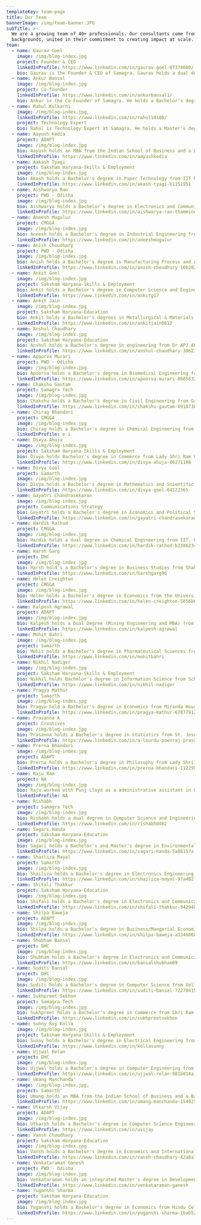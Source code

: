```yaml
---
templateKey: team-page
title: Our Team
bannerImage: /img/team-banner.JPG
subTitle: >-
  We are a growing team of 40+ professionals. Our consultants come from diverse
  backgrounds, united in their commitment to creating impact at scale.
team:
  - name: Gaurav Goel
    image: /img/blog-index.jpg
    project: Founder & CEO
    linkedInProfile: https://www.linkedin.com/in/gaurav-goel-07374680/
    bio: Gaurav is the Founder & CEO of Samagra. Gaurav holds a dual degree in Computer Science & Engineering from IIT Delhi and an MBA from IIM Calcutta. After graduating from IIM Calcutta, he joined McKinsey & Co. as a Management Consultant where he worked across sectors and geographies, solving diverse corporate problem statements. While he was enjoying his stint at McKinsey, he knew that eventually he wanted to work towards improving the lives of citizens by engaging with the governance process. In 2012, he set up Samagra so that he could translate his passion into a reality create impact at scale. He has shaped Samagra's values and approach to impact, and continues to steer it into the future.
  - name: Ankur Bansal
    image: /img/blog-index.jpg
    project: Co-founder
    linkedInProfile: https://www.linkedin.com/in/ankurbansal1/
    bio: Ankur is the Co-Founder of Samagra. He holds a Bachelor’s degree in Finance from Unitec Institute of Technology and Masters of Commercial Law from University of Auckland. He completed his Chartered Accountancy from Chartered Accountants Australia and New Zealand. Prior to Samagra, Ankur worked with Michael & Susan Dell Foundation, leading the health and education portfolios. He was involved in conceptualizing large-scale programmes and created a roadmap for future investments in these sectors. Previously, he has held senior roles in PwC and Zuna Capital in India, Australia, US and New Zealand. Ankur's belief that governance is the most effective lever of change in India led him to move back to the country and co-found Samagra. He joined Gaurav in this journey in 2015, and has been instrumental in driving Samagra's journey and growth both as an organisation and the impact it has been able to create
  - name: Rahul Kulkarni
    image: /img/blog-index.jpg,
    linkedInProfile: https://www.linkedin.com/in/rahul10100/
    project: Technology Expert
    bio: Rahul is Technology Expert at Samagra. He holds a Master's degree in Engineering from Georgia Tech. Previously, he worked as a Product Manager at National Instruments and was the first Product Manager at Google India. He has also worked as the Chief Product Officer at Sokrati. He is currently a co-founder and partner at DoNew, a social startup that uses technology to bring disruptive people and product innovation to individuals, startups & governments. Rahul has been instrumental in defining the third pillar of Samagra's problem solving approach--leveraging data and technology to create impact at scale. Rahul drives the use of technology across all our engagements
  - name: Aayush Kedia
    project: ADAPT
    image: /img/blog-index.jpg
    bio: Aayush holds an MBA from the Indian School of Business and a Bachelor's degree in Commerce from Shri Ram College of Commerce. Prior to Samagra, he worked with Blue Vector, a creative agency based out of Gurgaon, that he co-founded. He assumed various cross-functional roles at the start-up and his last project involved conceptualising a marketing tech product. He has previously also worked at EY.\n\nHis belief that governance is the critical lever to creating sustainable and scalable solutions brought him to Samagra. He is currently part of the ADAPT team in Odisha.
    linkedInProfile: https://www.linkedin.com/in/aayushkedia
  - name: Aakash Tyagi
    project: Saksham Haryana-Skills & Employment
    image: /img/blog-index.jpg
    bio: Akash holds a Bachelor's degree in Paper Technology from IIT Roorkee. Driven by an interest in understanding sectoral reforms in education, he joined the Teach For India fellowship. Teaching English and Social studies to 93 students in a school in Pune gave him insight into the reality of government school classrooms. Post TFI, Akash worked as Lead Teacher with iTeach Schools where he co-led a low-income PPP school with the aim of creating a proof point for an inclusive, holistic and high-performing low-income school. An opportunity to build on his previous experience working on the ground and create systemic change at scale brought him to Samagra. Currently he is part of the Saksham Haryana-Skills & Employment team. 
    linkedInProfile: https://www.linkedin.com/in/akash-tyagi-b1151951
  - name: Aishwarya Rao
    project: PWD - Odisha
    image: /img/blog-index.jpg
    bio: Aishwarya holds a Bachelor's degree in Electronics and Communication Engineering from Vellore Institute of Technology. As a part of the LAMP Fellowship (2016-17), she worked as a Legislative Assistant to Meenakshi Lekhi, Member of Parliament from the New Delhi Lok Sabha constituency.\n\nAn opportunity to work with the executive and understanding governance from the perspective of  implementation bring her to Samagra.
    linkedInProfile: https://www.linkedin.com/in/aishwarya-rao-thammineedi-a18aba118
  - name: Aneesh Mugulur
    project: CMGGA
    image: /img/blog-index.jpg
    bio: Aneesh holds a Bachelor's degree in Industrial Engineering from R.V College of Engineering, Bangalore. Prior to joining Samagra, he worked at Your Story Media in its growth hacking team. He was also worked as a consultant to the Deputy Commissioner of Chikmaglur, Karnataka for implementing Swachh Bharat Mission in the district.\n\nHis passion for ensuring last mile delivery of government-to-citizen services brought him to Samagra. He is currently part of the CMGGA team in Haryana.
    linkedInProfile: https://www.linkedin.com/in/aneeshmugulur
  - name: Anish Choudhary
    project: PWD - Odisha
    image: /img/blog-index.jpg
    bio: Anish holds a Bachelor's degree in Manufacturing Process and Automation from Netaji Subhas Institute of Technology and an MBA from IIM Ahmedabad. Anish has more than 11 years of work experience as a strategy specialist, built on 8 years in management consulting and in senior leadership roles at large Indian corporates.\n\nBefore coming to Samagra, he was Vice President Strategy at Lodha Group, where he was driving strategic initiatives for business growth and operations improvement. Prior to that, Anish was Manager at AT Kearney. An interest in working with governments to create scalable, impactful solutions to governance problems brought him to Samagra. Currently he leads our engagement with the Public Works Department in Odisha.
    linkedInProfile: https://www.linkedin.com/in/anish-choudhury-16b28216
  - name: Ankit Goel
    image: /img/blog-index.jpg
    project: Saksham Haryana-Skills & Employment
    bio: Ankit holds a Bachelor's degree in Computer Science and Engineering from Uttar Pradesh Technical University and a Master's in Management with a specialisation in Business Analytics from the Indian Institute of Science, Bengaluru. He started his career at HP Global Analytics as a Business Analyst in the Digital Marketing Analytics tower and moved on to work at SEBI as an Assistant Manager in the Investment Management Department. He then joined the Department of Finance and Planning, Government of Chhattisgarh as a Chief Minister’s Good Governance Fellow.\n\nThe zeal to create real impact on the ground by transforming governance and public administration brought Ankit to Samagra. He is currently part of the Saksham Haryana-Skills & Employment team.
    linkedInProfile: https://www.linkedin.com/in/ankitg17
  - name: Ankit Jain
    image: /img/blog-index.jpg
    project: Saksham Haryana-Education
    bio: Ankit holds a Bachelor's degrees in Metallurgical & Materials Engineering from IIT Kharagpur. He worked for 3 years with Rio Tinto India as process engineer and business analyst for an upcoming diamond mine in Madhya Pradesh. An interest in switching to the social impact sector led him to join the first cohort of the Chief Minister's Good Governance Associates (CMGGA) programme in Haryana. As a CMGGA, he spent one year working on improving the delivery of government programmes and piloting innovative governance changes in Jind district.\n\nWhile the CMGGA programme provided an in-depth understanding of the government's functioning at grassroot level, Ankit wanted to work at the state level to contribute towards effective and sustainable systemic change. With this in mind, Ankit joined Samagra to create impact at scale. He currently leads the Saksham Haryana-Education engagement.
    linkedInProfile: https://www.linkedin.com/in/ankitjain0812
  - name: Anshul Chaudhary
    image: /img/blog-index.jpg
    project: Saksham Haryana-Education
    bio: Anshul holds a Bachelor's degree in engineering from Dr APJ Abdul Kalam Technical University. Previously, he worked as a Consultant for MP from Hyderabad, Asaduddin Owaisi and led the LEARN project focused on first-time voters of the constituency. Anshul has also worked as Manager, Government Affairs for India’s leading parking start-up Get My Parking where he worked with state governments, urban local bodies and Smart City consultants to assist in the formulation of parking policies. As a Policy in Action Fellow with Young Leaders for Active Citizenship (YLAC) he worked for Rajeev Shankarrao Satav, MP for Hingoli, on the “Study on Disability Rights and the Accessible India Campaign"". Anshul is also a national level quizzer and plans to write a quiz book for children.\n\nAn opportunity to solve complex governance challenges through a hands-on approach brought him to Samagra. Currently he is part of the Saksham Haryana-Education team.
    linkedInProfile: https://www.linkedin.com/in/anshul-chaudhary-30623839
  - name: Apoorva Murari
    project: PWD - Odisha
    image: /img/blog-index.jpg
    bio: Apoorva holds a Bachelor's degree in Biomedical Engineering from the Bharati Vidyapeeth University. She is a Chevening Scholar with a Master's  degree in Development Studies from the Institute of Development Studies, Sussex. Previously, she worked with Teach For India managing fellowship recruitment. Before Samagra, she was a Campaign Lead at Indus Action driving the implementation of RTE Act Section 12 (1)(c) in Delhi. She worked to implement awareness campaigns and application support processes for low-income communities and school readiness camps for 3-6 year old children.\n\nAn opportunity to understand public administration systems brought Apoorva to Samagra.
    linkedInProfile: https://www.linkedin.com/in/apoorva-murari-06056326
  - name: Chakshu Gautam
    project: Samagra Tech
    image: /img/blog-index.jpg
    bio: Chakshu holds a Bachelor's degree in Civil Engineering from Galgotias College of Engineering and Technology and an MTech in Structural Engineering (Civil) from the IIT, Delhi. Prior to Samagra, he was working with an IoT start up, CarSense, as a Senior Software Developer. Before that he held the position of Assistant Professor at Amity University, Gurugram where he taught Civil and Structural Engineering.\n\nHis belief that employing technological tools can lead to better governance and improve the lives of citizens brought him to Samagra. Currently he is part of the Samagra Tech team.
    linkedInProfile: https://www.linkedin.com/in/chakshu-gautam-6918736b
  - name: Chirag Bhandari
    project: CMGGA
    image: /img/blog-index.jpg
    bio: Chirag holds a Bachelor's degree in Chemical Engineering from IIT, Bombay. He worked as an analytics consultant with Fractal Analytics before becoming a tech entrepreneur. Chirag started a company in the travel domain and subsequently helped build the insurance startup Coverfox Insurance ground up. He led teams in digital marketing, sales and analytics and last led strategy for Coverfox as the Chief of Staff. \n\nAn opportunity to use his entrepreneurial experience to deliver large scale and deep impact programmes brought him to Samagra. Currently he leads the CMGGA engagement in Haryana.
    linkedInProfile: e i
  - name: Divya Ahuja
    image: /img/blog-index.jpg
    project: Saksham Haryana-Skills & Employment
    bio: Divya holds Bachelor's degree in Commerce from Lady Shri Ram College for Women. Previously, she has worked as an Analyst at KPMG India in the Deal Advisory arm. Her interest in the development sector grew from short stints in policy and social work in college.\n\nAn opportunity to create real impact and build a career path in the social sector brought her to Samagra. Currently she is part of the Saksham Haryana-Skills & Employment team.
    linkedInProfile: https://www.linkedin.com/in/divya-ahuja-86271188
  - name: Divya Goel
    project: Samarth
    image: /img/blog-index.jpg
    bio: Divya holds a Bachelor's degree in Mathematics and Scientific Computing from IIT, Kanpur. She completed the Young India Fellowship from Ashoka University. As a student she worked with various social sector organisations. She also holds a Professional Diploma in Movement Art from the Attakkalari Centre for Movement Arts, Bengaluru.\n\nSamagra's commitment to both scale and tangible impact by working with the government brought her here. Currently she is part of the Samarth team in Himachal Pradesh.
    linkedInProfile: https://www.linkedin.com/in/divya-goel-64122365
  - name: Gayatri Chandrasekaran
    image: /img/blog-index.jpg
    project: Communications Strategy
    bio: Gayatri holds a Bachelor's degree in Economics and Political Science from St Stephen's College, University of Delhi and a Post-Graduate Diploma in Journalism from the Asian College of Journalism, Chennai. She also has a Master's in International Relations from the School of Advanced International Studies (SAIS), Johns Hopkins University. Prior to Samagra, she was working at IDFC Institute as Manager for Communications & Strategy. Gayatri has previously also worked at Mint as a copy editor and opinion writer. While at Mint, she used to write on foreign policy and security issues, primarily focused on the Indian subcontinent. \n\nAn opportunity to work at the intersection of public policy and communication brought her to Samagra.
    linkedInProfile: https://www.linkedin.com/in/gayatri-chandrasekaran-17a25590
  - name: Hardik Rathod
    project: CMGGA
    image: /img/blog-index.jpg
    bio: Hardik holds a dual degree in Chemical Engineering from IIT, Bombay. Before joining Samagra, he has worked as a Product Manager in UpGrad.com, an Ed-Tech Startup, and Housing.com. He also worked with various fintech startups as an advisor focusing on growth. He also co-founded Aasaanjobs.com and was responsible for the firm's operations and business development. He entered the policy space through the Young Leaders for Active Citizenship (YLAC) fellowship, during which he worked on analysing and developing a Skill Development Policy for a Lok Sabha MP.\n\nAn opportunity to work at the intersection of technology and policy brought him to Samagra. Currently he is part of the CMGGA team in Haryana.
    linkedInProfile: https://www.linkedin.com/in/hardik-rathod-b2386234
  - name: Harsh Garg
    project: DHC
    image: /img/blog-index.jpg
    bio: Harsh hold's a Bachelor's degree in Business Studies from Shaheed Sukhdev College of Business Studies, Delhi University. During his time at college, he was actively involved with Enactus, and represented India at the Enactus World Cup 2018, where his team got the second position for their work in the sanitation and education space. In addition to this, he also worked as a campaign leader for Teach for India in his college and interned at Social Cops.\n\nHis passion towards creating social impact and bringing about a positive change in the world brought him to Samagra. Currently he is part of the Digital Haryana Cell.
    linkedInProfile: https://www.linkedin.com/in/harshgarg96
  - name: Helen Creighton
    project: CMGGA
    image: /img/blog-index.jpg
    bio: Helen holds a Bachelor's degree in Economics from the University of Cambridge. She worked in think tanks both in New Delhi and London before joining the UK Civil Service. She first worked as an Economist in the Energy and Climate department and later as a Senior Policy Advisor in the Department for Exiting the European Union.\n\nAn opportunity to expand her understanding of different governance models and to explore innovative ways of improving citizens' daily lives brought her to Samagra. Currently she is part of the CMGGA team in Haryana.
    linkedInProfile: https://www.linkedin.com/in/helen-creighton-5856b685
  - name: Kalpesh Agrawal
    project: ADAPT
    image: /img/blog-index.jpg
    bio: Kalpesh holds a Dual Degree (Mining Engineering and MBA) from IIT, Indian School of Mines, Dhanbad. Previously, he worked as a Business Analyst at Analytics Quotient where he focused on building business development and growth metrics for an automobile client.\n\nAn interest in working with the political and bureaucratic leadership to create scalable impact brought him to Samagra. Currently he is part of the ADAPT team in Odisha.
    linkedInProfile: https://www.linkedin.com/in/kalpesh-agrawal
  - name: Mohit Bahri
    image: /img/blog-index.jpg
    project: Samarth
    bio: Mohit holds a Bachelor's degree in Pharmaceutical Sciences from the University of Delhi  and Master's degree in International Business from Symbiosis, Pune. Mohit has 15 years of work experience spanning multiple functions–strategy consulting, business development and sales. Prior to Samagra, he worked as an Associate Director at KPMG, where his work was focused on business development through eminence building and client development activities. In the past, Mohit has worked with IMS Consulting Group (now IQVIA), PharmARC and Aventis Pharma (now Sanofi). He also founded a healthcare focussed solution, called medeel.com, to help patients access affordable healthcare solutions.\n\nAn interest in working in the social sector and creating scalable, impactful solutions for governance problems brought him to Samagra. Currently he leads the Samarth engagement in Himachal Pradesh.
    linkedInProfile: https://www.linkedin.com/in/mohitbahri
  - name: Nikhil Nadiger
    image: /img/blog-index.jpg
    project: Saksham Haryana-Skills & Employment
    bio: Nikhil holds Bachelor's degree in Information Science from School of Engineering & Technology, Jain University. Before joining Samagra, Nikhil set up India's first radical mime entity, PunchTantraa. Post that, as part of the Teach for India Fellowship he worked in low-income schools in Hyderabad and Bengaluru as a school teacher.\n\nAn opportunity to create impact at scale through better governance brought him to Samagra. Currently he leads the Saksham Haryana-Skills & Employment engagement. 
    linkedInProfile: https://www.linkedin.com/in/nikhil-nadiger
  - name: Pragya Mathur
    project: Samarth
    image: /img/blog-index.jpg
    bio: Pragya hold a Bachelor's degree in Economics from Miranda House, University of Delhi. She has previously interned at CollarFolk, a start up in Gurgaon and conceptualized a self guided social entrepreneurship project called 'Pravah', on stopping the use of plastic straws. Pragya also completed a course on 'Re-thinking the Obvious: Rhetoric of Development' at Miranda House in collaboration with The George Washington University. \n\nAn opportunity to create positive impact in the lives of people and an interest in public policy brings Pragya to Samagra. Currently she is part of the Samarth team in Himachal Pradesh.
    linkedInProfile: https://www.linkedin.com/in/pragya-mathur-678779126
  - name: Prasanna A
    project: Creatives
    image: /img/blog-index.jpg
    bio: Prasanna holds a Bachelor's degree in Statistics from St. Joseph's College, Trichy and a Master's in Computer Applications from Adaikalamatha College, Thanjavur. He has worked extensively in the consulting and investment banking industries and produced high-end business-to-business and consumer-facing designs. He has worked with one of the Big 3 Consulting firms and two of the top-10 Investment Banking companies.\n\nHe works as a graphics designer at Samagra.
    linkedInProfile: https://www.linkedin.com/in/a-lourdu-pownraj-prasanna-786a1a132
  - name: Prerna Bhandari
    image: /img/blog-index.jpg
    project: ADAPT
    bio: Prerna holds a Bachelor's degree in Philosophy from Lady Shri Ram College for Women, University of Delhi. An interest in creating social impact drove her to lead the research and development team of Enactus as part of which she conducted in depth onground research and back-end analysis of community development projects. She has also interned as a policy researcher with the Deputy Chief Minister's Office, Government of Delhi, where she undertook the process of streamlining and monitoring the MLALAD funds of 11 revenue districts of Delhi and recommended policy level interventions for improved functioning of the Delhi Urban Development Authority.\n\nAn opportunity to employ her proble-solving skills to create sustainable impact brought her to Samagra. Currently she is part of the ADAPT team in Odisha.
    linkedInProfile: https://www.linkedin.com/in/prerna-bhandari-112298141
  - name: Raju Ram
    project: NA
    image: /img/blog-index.jpg
    bio: Raju worked with Punj Lloyd as a administrative assistant in Libya, and with Walt Disney as a Office Coordinator.\n\nHe works with Samagra as Office Manager.
    linkedInProfile: NA
  - name: Rishabh 
    project: Samagra Tech
    image: /img/blog-index.jpg
    bio: Rishabh holds a dual degree in Computer Science and Engineering from the National Institute of Technology Hamirpur, Himachal Pradesh. He is a two-time Google Summer of Code student (2019, 2018), where he contributed to the open-source projects of The Libreswan Project. He has over 150 commits in Mozilla, The Libreswan Project, phpBB, Awesome CSS, PublicLab, Sendgrid, and has over 1900 open-source commits in other projects. His belief that employing open-source tools and technology in governance can lead to significant improvement in the lives of citizens brought him to Samagra. Currently he is part of the Samagra Tech team.  
    linkedInProfile: https://www.linkedin.com/in/rishabh0402
  - name: Sagari Handa
    project: Saksham Haryana-Education
    image: /img/blog-index.jpg
    bio: Sagari holds a Bachelor's and Master's degree in Environmental Engineering from Delhi Technological University and Stanford University, respectively. After graduating from Stanford, she worked at Geosyntec Consultants, an environmental consulting company, in Seattle. \n\nHer interest in transitioning to the development sector and facilitating sustainable change on the ground brought her to Samagra. Currently she is part of the Saksham Haryana-Education team.
    linkedInProfile: https://www.linkedin.com/in/sagari-handa-5a86157a
  - name: Shailiza Mayal
    project: Samarth
    image: /img/blog-index.jpg
    bio: Shailiza holds a Bachelor's degree in Electronics Engineering from Savitribai Phule Pune University. After graduating, she worked as a Business Operations Associate with ZS Associates. She is a Young India Fellow and has worked with the Office of Maheish Girri (former Member of Parliament, East Delhi) on the implementation of rain water harvesting projects in the residential areas of East Delhi. Before joining Samagra, Shailiza was a part of the Chief Minister’s Good Governance Associate programme with the Government of Haryana and worked in Karnal district. During her time as a CMGGA, she worked on strengthening the implementation of the Chief Minister's flagship programmes, improving citizen delivery services, and assisting the administration on various strategy projects across multiple departments.\n\nHer belief that working with the government is essential for driving change on the ground brought her to Samagra.\n\n
    linkedInProfile: https://www.linkedin.com/in/shailiza-mayal-97a48279
  - name: Shifali Thakkur
    project: Saksham Haryana-Education
    image: /img/blog-index.jpg
    bio: Shifali holds a Bachelor's degree in Electronics and Communication Engineering from Amity School of Engineering & Technology and a Master's in Education from Tata Institute of Social Sciences. After working at BA Continuum  and Evalueserve, her deep-seated interest in the social sector led her to join the Teach For India Fellowship. During her time as a TFI Fellow, she taught primary grades in a low-income private school in Pune. Post the Fellowship, she continued with Teach For India and led regional fundraising and managed the alumni network and government school relations. \n\nAn opportunity to expand her understanding of the development sector and the role of governance in systemic reforms brought her to Samagra. Currently she is part of the Saksham Haryana-Education team.
    linkedInProfile: https://www.linkedin.com/in/shifali-thakkur-942948b9
  - name: Shilpa Baweja
    project: ADAPT
    image: /img/blog-index.jpg
    bio: Shilpa holds a Bachelor's degree in Business/Mangerial Economics from Maharaja Agrasen College, University of Delhi and MBA from the Indian School of Business, Hyderabad. Prior to Samagra, she was working with the Government of Andhra Pradesh as a part of their Vision Management Unit, where she was responsible for monitoring the performance of departments and districts on the CM key priorities. She has worked across diverse sectors including consulting, non-profit and government. She has previously worked at EY where she was engaged in conducting internal risk management for the organization. Her passion to work in the development space led her to take up Fellowship at Make a Difference and then join WWF-India as a Program Manager where she led their citizen engagement projects.\n\nHer belief that employing business tools can lead to better governance and help device sustainable solutions for citizens brought her to Samagra. Currently she is part of the ADAPT team in Odisha.
    linkedInProfile: https://www.linkedin.com/in/shilpa-baweja-a3346868
  - name: Shubham Bansal
    project: DHC
    image: /img/blog-index.jpg
    bio: Shubham holds a Bachelor's degree in Electronics and Communication Engineering from Thapar University. Post a six-month stint as an intern with EY, he signed up to do the Gandhi Fellowship. During the fellowship, Shubham worked on the leadership development of headmasters in 25 schools in Thane, Maharashtra. Starting in July 2018, he worked as a Chief Minister's Good Governance Associate in Yamunanagar district of Haryana for one year. As a CMGGA, Shubham worked on improving the public service delivery system in the state and gained a granular understanding of how government programmes are implemented.\n\nShubham's fascination for the public sector has pushed him to work at various levels of governance, starting from the grassroots to district-level implementation. An opportunity to use his past work experience to create impac at scale brought him to Samagra. Currently he is part of the Digital Haryana Cell.
    linkedInProfile: https://www.linkedin.com/in/bansalshubham09
  - name: Suditi Bansal
    project: DHC
    image: /img/blog-index.jpg
    bio: Suditi holds a Bachelor's degree in Computer Science from Vellore Institute of Technology. Her desire to work towards equal opportunity for everyone led her to work actively with organizations like Edforall and Teach For India which aim to improve the quality of education in government schools. Prior to Samagra, she worked as a software consultant at Microsoft for two and half years. During her time at Microsoft, she designed and developed software for clients with varying needs. Her belief that technological interventions have the power to solve complex issues got strengthened here. At the same time, she also started exploring the policy and governance space and saw it is as a potentially effective channel to solve grass-root problems in a sustainable manner.\n\nAn opportunity to leverage technology to create social impact brought her to Samagra. Currently she is part of the Digital Haryana Cell.
    linkedInProfile: https://www.linkedin.com/in/suditi-bansal-722704152
  - name: Sukhpreet Sekhon
    project: Samagra Tech
    image: /img/blog-index.jpg
    bio: Sukhpreet holds a Bachelor's degree in Commerce from Shri Ram College of Commerce, Universityof Delhi. Previously, he has worked with KPMG to provide integrity intelligence for M&A transactions to Fortune 500 companies and Private Equities. Prior to Samagra, he worked as the Senior Research Associate (Team Lead) at Pratham where he set up and built a Monitoring, Measurement & Evaluation team of over 60 people across 17 states with the mandate to design and manage the implementation of standardized measurements across Pratham's flagship Read India programme.\n\nHis passion to transform citizen-government experiences at scale brought him to Samagra. Currently he leads the Samagra Tech team.
    linkedInProfile: https://www.linkedin.com/in/sukhpreetsekhon
  - name: Sunny Roy Kolla
    image: /img/blog-index.jpg
    project: Saksham Haryana-Skills & Employment
    bio: Sunny holds a Bachelor's degree in Electrical Engineering from Vellore Institute of Technology and a Master's in Public Policy and Governance from Tata Institute of Social Sciences. He has a worked with the Government of Andhra Pradesh, where he was part of the Vision Management team that envisioned and designed an action plan for Vision 2029.\n\nThe drive to create visible on-the-ground social impact brought him to Samagra. Currently he is part of the Saksham Haryana-Skills & Employment team.
    linkedInProfile: https://www.linkedin.com/in/kollasunny
  - name: Ujjwal Relan
    project: DHC
    image: /img/blog-index.jpg
    bio: Ujjwal holds a Bachelor's degree in Computer Engineering from Netaji Subhas Institute of Technology. She worked with Microsoft and Directi before pursuing the Young India Fellowship. During the Fellowship, she got a chance to work with government schools in Uttar Pradesh and experience the gaps in Indian governance first-hand.\n\nAn opportunity to drive impact at scale through good governance brought her to Samagra. Currently she leads the Digital Haryana Cell.
    linkedInProfile: https://www.linkedin.com/in/ujjwal-relan-981b814a
  - name: Umang Manchanda'
    image: /img/blog-index.jpg, 
    project: Samarth'
    bio: Umang holds an MBA from the Indian School of Business and a Bachelor's degree in Commerce from SRCC. Prior to joining Samagra, she worked as a Marketing and Communication Manager at Sterlite Power. She developed an interest in the social sector developed during her journey as a Teach for India Fellow (2014-16).\nShe joined Samagra so she could design and implement scalable solutions to development challenges. Currently, she is part of the Samarth team in Himachal Pradesh '
    linkedInProfile: https://www.linkedin.com/in/umang-manchanda-15402548/'
  - name: Utkarsh Vijay
    project: ADAPT
    image: /img/blog-index.jpg
    bio: Utkarsh holds a Bachelor's degree in Computer Science Engineering from NIT, Jalandhar in Computer Science Engineering. Previously, he has worked as Technology Consultant with Indus Valley Partners and Boston Consulting Group. During his stint with IVP and BCG, he was extensively involved in solving some complex business problems through technology in the Finance and Industrial Goods sector. After leaving BCG, he co-founded Indian Lawyers Forum with a Supreme Court Lawyer to solve the problem of information asymmetry in the Indian judiciary by disseminating information from courts to lawyers at a large scale.\n\nAn opportunity to solve complex governance problems by using his technology, consulting and entrepreneurial skills brought him to Samagra. Currently he leads the ADAPT engagement in Odisha.
    linkedInProfile: https://www.linkedin.com/in/uvijay
  - name: Vansh Chaudhary
    project: Saksham Haryana-Education
    image: /img/blog-index.jpg
    bio: Vansh holds a Bachelor's degree in Economics and International Relations from Ashoka University. During his time in college, he interned at the Centre for Policy Research, the Direct Benefit Transfer Mission, and Swaniti Initiative. He has also worked as a research volunteer in rural Jharkhand on a field survey that assessed the efficacy of public service delivery by Common Service Centres. \n\nThe impact-oriented nature of Samagra’s work, which both designs and implements governance reforms, brought him here. Currently he is part of the Saksham Haryana-Education team.
    linkedInProfile: https://www.linkedin.com/in/vansh-chaudhary-42a8a7155
  - name: Venkataraman Ganesh
    project: PWD - Odisha
    image: /img/blog-index.jpg
    bio: Venkataraman holds an integrated Master's degree in Development Studies from IIT, Madras. He was an active member of IIT Madras' student governance and rural development ecosystem.\n\nAn opportunity to understand governments and help change lives for the better brought him to Samagra.
    linkedInProfile: https://www.linkedin.com/in/venkataraman-ganesh
  - name: Yuganshi Sharma
    project: Saksham Haryana-Education
    image: /img/blog-index.jpg
    bio: Yuganshi holds a Bachelor's degree in Economics from Hindu College, University of Delhi. During college, she was actively involved with Enactus, and worked on multiple social entrepreneurship projects on financial inclusion and skilling. Prior to Samagra, she worked in the Social Impact practice at Boston Consulting Group where she collaborated with state governments on improving health and education outcomes by developing data-driven accountability tools.\n\nHer passion to create scalable and sustainable change by working with the government brought her to Samagra. Currently she is part of the Saksham Haryana-Education team.
    linkedInProfile: https://www.linkedin.com/in/yuganshi-sharma-1bab5273    
---
```


